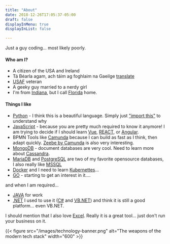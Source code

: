 ```yaml
---
title: "About"
date: 2018-12-26T17:05:37-05:00
draft: false
displayInMenu: true
displayInList: false

---
```


Just a guy coding... most likely poorly.

#### Who am I?

- A citizen of the USA and Ireland
- Tá Béarla agam, ach táim ag foghlaim na Gaeilge [translate](https://translate.google.com/?um=1&ie=UTF-8&hl=en&client=tw-ob#view=home&op=translate&sl=auto&tl=en&text=T%C3%A1%20B%C3%A9arla%20agam%2C%20ach%20t%C3%A1im%20ag%20foghlaim%20na%20Gaeilge)
- [USAF](https://www.airforce.com/) veteran
- A geeky guy married to a nerdy girl
- I'm from [Indiana](https://www.google.com/maps/place/Indiana/@39.7632748,-87.5622904,8z/data=!3m1!4b1!4m5!3m4!1s0x886b50bcd9f81b1d:0x7e102fcecb32ec72!8m2!3d40.2671941!4d-86.1349019), but I call [Florida](https://www.google.com/maps/place/Florida/@27.5815236,-86.0479159,7z/data=!3m1!4b1!4m5!3m4!1s0x88c1766591562abf:0xf72e13d35bc74ed0!8m2!3d27.6648274!4d-81.5157535) home.



#### Things I like

* [Python](https://python.org) - I think this is a beautiful language. Simply just ["import this"](https://www.python.org/dev/peps/pep-0020/#id3) to understand why
* [JavaScript](https://javascript.org) - because you are pretty much required to know it anymore! I am trying to decide if I should learn [Vue](https://vuejs.org/), [REACT](https://reactjs.org/), or [Angular](https://angular.io/).
* BPMN Tools like [Camunda](https://camunda.com) because I can build as fast as I think, then adapt quickly. [Zeebe by Camunda](https://zeebe.io/) is also very interesting.
* [MongoDB](https://www.mongodb.com) - document databases are very cool. Need to learn more about [Cassandra](http://cassandra.apache.org/).
* [MariaDB](https://mariadb.org/) and [PostgreSQL](https://www.postgresql.org/) are two of my favorite opensource databases, I also really like [MSSQL](https://www.microsoft.com/en-us/sql-server/)
* [Docker](https://docker.com) and I need to learn [Kubernettes](https://kubernetes.io/docs/tutorials/kubernetes-basics/)...
* [GO](https://golang.org/) - starting to get an interest in it....


and when I am required...

* [JAVA](https://www.java.com) for work
* [.NET](https://dotnet.microsoft.com/) I used to use it ([C#](https://docs.microsoft.com/en-us/dotnet/csharp/) and [VB.NET](https://docs.microsoft.com/en-us/dotnet/visual-basic/)) and think it is still a good platform... even VB.NET.

I should mention that I also love [Excel](https://products.office.com/en-us/excel). Really it is a great tool... just don't run your business on it.

{{< figure src="/images/technology-banner.png" alt="The weapons of the modern tech stack" width="600" >}}
